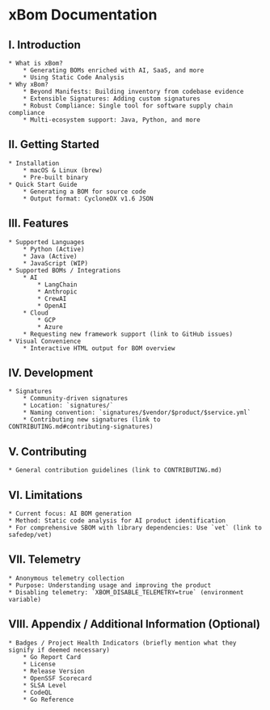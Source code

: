 # xBom Documentation

## I. Introduction
    * What is xBom?
        * Generating BOMs enriched with AI, SaaS, and more
        * Using Static Code Analysis
    * Why xBom?
        * Beyond Manifests: Building inventory from codebase evidence
        * Extensible Signatures: Adding custom signatures
        * Robust Compliance: Single tool for software supply chain compliance
        * Multi-ecosystem support: Java, Python, and more

## II. Getting Started
    * Installation
        * macOS & Linux (brew)
        * Pre-built binary
    * Quick Start Guide
        * Generating a BOM for source code
        * Output format: CycloneDX v1.6 JSON

## III. Features
    * Supported Languages
        * Python (Active)
        * Java (Active)
        * JavaScript (WIP)
    * Supported BOMs / Integrations
        * AI
            * LangChain
            * Anthropic
            * CrewAI
            * OpenAI
        * Cloud
            * GCP
            * Azure
        * Requesting new framework support (link to GitHub issues)
    * Visual Convenience
        * Interactive HTML output for BOM overview

## IV. Development
    * Signatures
        * Community-driven signatures
        * Location: `signatures/`
        * Naming convention: `signatures/$vendor/$product/$service.yml`
        * Contributing new signatures (link to CONTRIBUTING.md#contributing-signatures)

## V. Contributing
    * General contribution guidelines (link to CONTRIBUTING.md)

## VI. Limitations
    * Current focus: AI BOM generation
    * Method: Static code analysis for AI product identification
    * For comprehensive SBOM with library dependencies: Use `vet` (link to safedep/vet)

## VII. Telemetry
    * Anonymous telemetry collection
    * Purpose: Understanding usage and improving the product
    * Disabling telemetry: `XBOM_DISABLE_TELEMETRY=true` (environment variable)

## VIII. Appendix / Additional Information (Optional)
    * Badges / Project Health Indicators (briefly mention what they signify if deemed necessary)
        * Go Report Card
        * License
        * Release Version
        * OpenSSF Scorecard
        * SLSA Level
        * CodeQL
        * Go Reference
